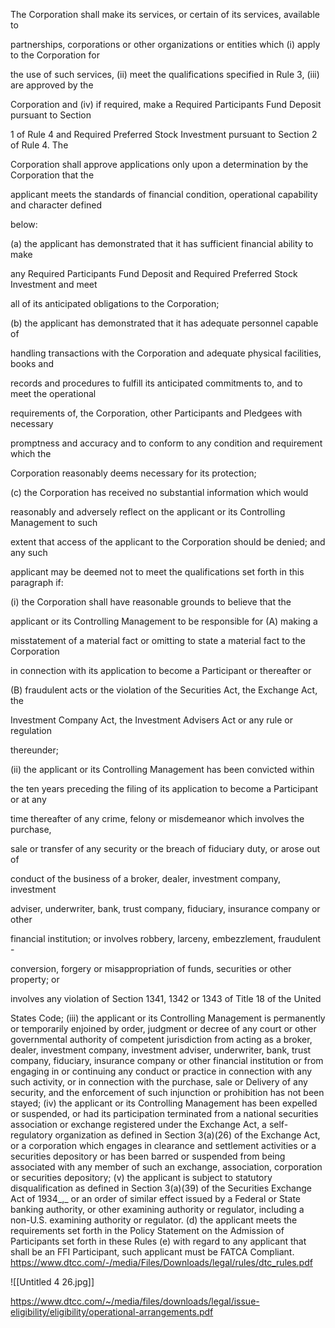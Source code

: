 The Corporation shall make its services, or certain of its services, available to

partnerships, corporations or other organizations or entities which (i) apply to the Corporation for

the use of such services, (ii) meet the qualifications specified in Rule 3, (iii) are approved by the

Corporation and (iv) if required, make a Required Participants Fund Deposit pursuant to Section

1 of Rule 4 and Required Preferred Stock Investment pursuant to Section 2 of Rule 4. The

Corporation shall approve applications only upon a determination by the Corporation that the

applicant meets the standards of financial condition, operational capability and character defined

below:

(a) the applicant has demonstrated that it has sufficient financial ability to make

any Required Participants Fund Deposit and Required Preferred Stock Investment and meet

all of its anticipated obligations to the Corporation;

(b) the applicant has demonstrated that it has adequate personnel capable of

handling transactions with the Corporation and adequate physical facilities, books and

records and procedures to fulfill its anticipated commitments to, and to meet the operational

requirements of, the Corporation, other Participants and Pledgees with necessary

promptness and accuracy and to conform to any condition and requirement which the

Corporation reasonably deems necessary for its protection;

(c) the Corporation has received no substantial information which would

reasonably and adversely reflect on the applicant or its Controlling Management to such

extent that access of the applicant to the Corporation should be denied; and any such

applicant may be deemed not to meet the qualifications set forth in this paragraph if:

(i) the Corporation shall have reasonable grounds to believe that the

applicant or its Controlling Management to be responsible for (A) making a

misstatement of a material fact or omitting to state a material fact to the Corporation

in connection with its application to become a Participant or thereafter or

(B) fraudulent acts or the violation of the Securities Act, the Exchange Act, the

Investment Company Act, the Investment Advisers Act or any rule or regulation

thereunder;

(ii) the applicant or its Controlling Management has been convicted within

the ten years preceding the filing of its application to become a Participant or at any

time thereafter of any crime, felony or misdemeanor which involves the purchase,

sale or transfer of any security or the breach of fiduciary duty, or arose out of

conduct of the business of a broker, dealer, investment company, investment

adviser, underwriter, bank, trust company, fiduciary, insurance company or other

financial institution; or involves robbery, larceny, embezzlement, fraudulent -

conversion, forgery or misappropriation of funds, securities or other property; or

involves any violation of Section 1341, 1342 or 1343 of Title 18 of the United

States Code; (iii) the applicant or its Controlling Management is permanently or temporarily enjoined by order, judgment or decree of any court or other governmental authority of competent jurisdiction from acting as a broker, dealer, investment company, investment adviser, underwriter, bank, trust company, fiduciary, insurance company or other financial institution or from engaging in or continuing any conduct or practice in connection with any such activity, or in connection with the purchase, sale or Delivery of any security, and the enforcement of such injunction or prohibition has not been stayed; (iv) the applicant or its Controlling Management has been expelled or suspended, or had its participation terminated from a national securities association or exchange registered under the Exchange Act, a self-regulatory organization as defined in Section 3(a)(26) of the Exchange Act, or a corporation which engages in clearance and settlement activities or a securities depository or has been barred or suspended from being associated with any member of such an exchange, association, corporation or securities depository; (v) the applicant is subject to statutory disqualification as defined in Section 3(a)(39) of the Securities Exchange Act of 1934_,_ or an order of similar effect issued by a Federal or State banking authority, or other examining authority or regulator, including a non-U.S. examining authority or regulator. (d) the applicant meets the requirements set forth in the Policy Statement on the Admission of Participants set forth in these Rules (e) with regard to any applicant that shall be an FFI Participant, such applicant must be FATCA Compliant.
https://www.dtcc.com/-/media/Files/Downloads/legal/rules/dtc_rules.pdf


![[Untitled 4 26.jpg]]

https://www.dtcc.com/~/media/files/downloads/legal/issue-eligibility/eligibility/operational-arrangements.pdf